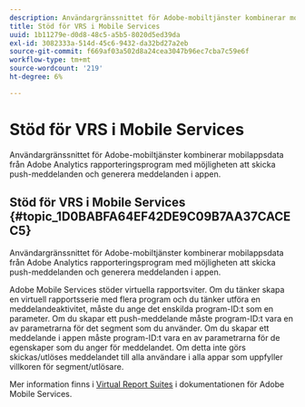 ```yaml
---
description: Användargränssnittet för Adobe-mobiltjänster kombinerar mobilappsdata från Adobe Analytics rapporteringsprogram med möjligheten att skicka push-meddelanden och generera meddelanden i appen.
title: Stöd för VRS i Mobile Services
uuid: 1b11279e-d0d8-48c5-a5b5-8020d5ed39da
exl-id: 3082333a-514d-45c6-9432-da32bd27a2eb
source-git-commit: f669af03a502d8a24cea3047b96ec7cba7c59e6f
workflow-type: tm+mt
source-wordcount: '219'
ht-degree: 6%

---
```


# Stöd för VRS i Mobile Services

Användargränssnittet för Adobe-mobiltjänster kombinerar mobilappsdata från Adobe Analytics rapporteringsprogram med möjligheten att skicka push-meddelanden och generera meddelanden i appen.

## Stöd för VRS i Mobile Services {#topic_1D0BABFA64EF42DE9C09B7AA37CACEC5}

Användargränssnittet för Adobe-mobiltjänster kombinerar mobilappsdata från Adobe Analytics rapporteringsprogram med möjligheten att skicka push-meddelanden och generera meddelanden i appen.

Adobe Mobile Services stöder virtuella rapportsviter. Om du tänker skapa en virtuell rapportsserie med flera program och du tänker utföra en meddelandeaktivitet, måste du ange det enskilda program-ID:t som en parameter. Om du skapar ett push-meddelande måste program-ID:t vara en av parametrarna för det segment som du använder. Om du skapar ett meddelande i appen måste program-ID:t vara en av parametrarna för de egenskaper som du anger för meddelandet. Om detta inte görs skickas/utlöses meddelandet till alla användare i alla appar som uppfyller villkoren för segment/utlösare.

Mer information finns i [Virtual Report Suites](https://experienceleague.adobe.com/docs/mobile-services/using/manage-apps-ug/c-mob-vrs.html) i dokumentationen för Adobe Mobile Services.
